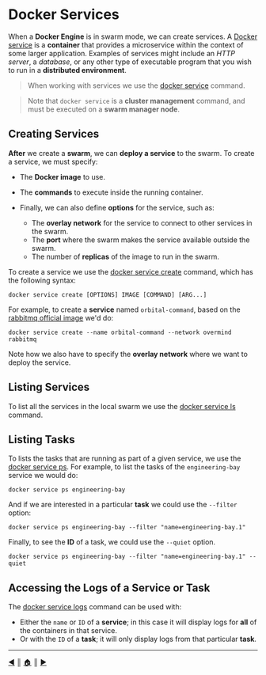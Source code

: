 # Docker Services
When a **Docker Engine** is in swarm mode, we can create services. A [Docker service](https://docs.docker.com/engine/swarm/how-swarm-mode-works/services/) is a **container** that provides a microservice within the context of some larger application. Examples of services might include an *HTTP server*, a *database*, or any other type of executable program that you wish to run in a **distributed environment**.

> When working with services we use the [docker service](https://docs.docker.com/engine/reference/commandline/service/) command.

> Note that `docker service` is a **cluster management** command, and must be executed on a **swarm manager node**.

## Creating Services
**After** we create a **swarm**, we can **deploy a service** to the swarm. To create a service, we must specify:

* The **Docker image** to use.
* The **commands** to execute inside the running container.
* Finally, we can also define **options** for the service, such as:

	* The **overlay network** for the service to connect to other services in the swarm.
	* The **port** where the swarm makes the service available outside the swarm.
	* The number of **replicas**  of the image to run in the swarm.

To create a service we use the [docker service create](https://docs.docker.com/engine/reference/commandline/service_create/) command, which has the following syntax:
```
docker service create [OPTIONS] IMAGE [COMMAND] [ARG...]
```

For example, to create a **service** named `orbital-command`, based on the [rabbitmq official image](https://hub.docker.com/_/rabbitmq) we'd do:
```
docker service create --name orbital-command --network overmind rabbitmq
```

Note how we also have to specify the **overlay network** where we want to deploy the service.

## Listing Services
To list all the services in the local swarm we use the [docker service ls](https://docs.docker.com/engine/reference/commandline/service_ls/) command.

## Listing Tasks
To lists the tasks that are running as part of a given service, we use the [docker service ps](https://docs.docker.com/engine/reference/commandline/service_ps/). For example, to list the tasks of the `engineering-bay` service we would do:
```
docker service ps engineering-bay
```

And if we are interested in a particular **task** we could use the ``--filter`` option:
```
docker service ps engineering-bay --filter "name=engineering-bay.1"
```

Finally, to see the **ID** of a task, we could use the `--quiet` option.
```
docker service ps engineering-bay --filter "name=engineering-bay.1" --quiet
```

## Accessing the Logs of a Service or Task
The [docker service logs](https://docs.docker.com/engine/reference/commandline/service_logs/) command can be used with:

* Either the `name` or `ID` of a **service**; in this case it will display logs for **all** of the containers in that service.
* Or with the `ID` of a **task**; it will only display logs from that particular **task**.

---
[:arrow_backward:][back] ║ [:house:][home] ║ [:arrow_forward:][next]

<!-- navigation -->
[home]: ../README.md
[back]: ./overlay_networks.md
[next]: ../README.md